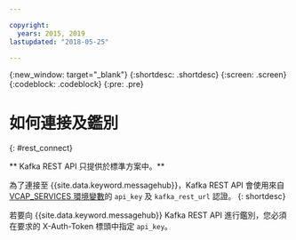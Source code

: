 ```yaml
---

copyright:
  years: 2015, 2019
lastupdated: "2018-05-25"

---
```


{:new_window: target="_blank"}
{:shortdesc: .shortdesc}
{:screen: .screen}
{:codeblock: .codeblock}
{:pre: .pre}

# 如何連接及鑑別
{: #rest_connect}

<!-- info moved to eventstreams025.md because of doc app changes -->
** Kafka REST API 只提供於標準方案中。**
<br/>

為了連接至 {{site.data.keyword.messagehub}}，Kafka REST API 會使用來自 [VCAP_SERVICES 環境變數](/docs/services/EventStreams/eventstreams127.html)的 <code>api_key</code> 及 <code>kafka_rest_url</code> 認證。
{: shortdesc}

若要向 {{site.data.keyword.messagehub}} Kafka REST API 進行鑑別，您必須在要求的 X-Auth-Token 標頭中指定 <code>api_key</code>。
